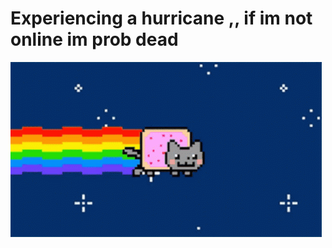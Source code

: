 # Experiencing a hurricane ,, if im not online im prob dead



![image alt](https://github.com/Americxne-101/Americxne-101/blob/29cf172307b1820c8398e36387ff7c52d8badd0f/e29e1a7bcce0269e79cc7430d7736ee0.gif)
